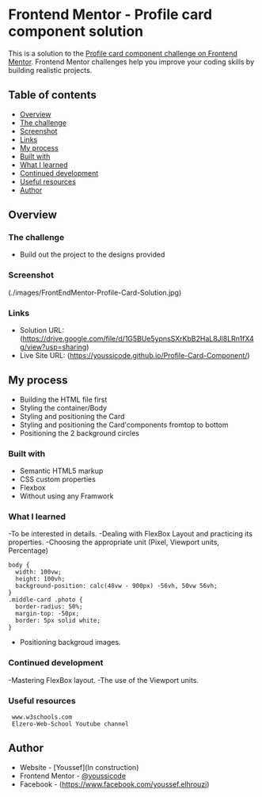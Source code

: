 # Frontend Mentor - Profile card component solution

This is a solution to the [Profile card component challenge on Frontend Mentor](https://www.frontendmentor.io/challenges/profile-card-component-cfArpWshJ). Frontend Mentor challenges help you improve your coding skills by building realistic projects.

## Table of contents

- [Overview](#overview)
- [The challenge](#the-challenge)
- [Screenshot](#screenshot)
- [Links](#links)
- [My process](#my-process)
- [Built with](#built-with)
- [What I learned](#what-i-learned)
- [Continued development](#continued-development)
- [Useful resources](#useful-resources)
- [Author](#author)

## Overview

### The challenge

- Build out the project to the designs provided

### Screenshot

(./images/FrontEndMentor-Profile-Card-Solution.jpg)

### Links

- Solution URL: (https://drive.google.com/file/d/1G5BUe5ypnsSXrKbB2HaL8Jl8LRn1fX4g/view?usp=sharing)
- Live Site URL: (https://youssicode.github.io/Profile-Card-Component/)

## My process

- Building the HTML file first
- Styling the container/Body
- Styling and positioning the Card
- Styling and positioning the Card'components fromtop to bottom
- Positioning the 2 background circles

### Built with

- Semantic HTML5 markup
- CSS custom properties
- Flexbox
- Without using any Framwork

### What I learned

-To be interested in details.
-Dealing with FlexBox Layout and practicing its properties.
-Choosing the appropriate unit (Pixel, Viewport units, Percentage)

```
body {
  width: 100vw;
  height: 100vh;
  background-position: calc(48vw - 900px) -56vh, 50vw 56vh;
}
.middle-card .photo {
  border-radius: 50%;
  margin-top: -50px;
  border: 5px solid white;
}
```

- Positioning backgroud images.

### Continued development

-Mastering FlexBox layout.
-The use of the Viewport units.

### Useful resources

     www.w3schools.com
     Elzero-Web-School Youtube channel

## Author

- Website - [Youssef](In construction)
- Frontend Mentor - [@youssicode](https://www.frontendmentor.io/profile/youssicode)
- Facebook - (https://www.facebook.com/youssef.elhrouzi)
